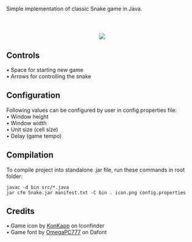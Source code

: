 <br/>

<div>Simple implementation of classic Snake game in Java.</div>

<br/>

# 

<div align="center">
  <p>
    <img src="https://imgur.com/hzmdXRK.gif"/>
  </p>
</div>


## Controls
<div>• Space for starting new game</div>
<div>• Arrows for controlling the snake</div>

## Configuration
<div>Following values can be configured by user in config.properties file:</div>
<div>• Window height</div>
<div>• Window width</div>
<div>• Unit size (cell size)</div>
<div>• Delay (game tempo)</div>


## Compilation
<div>To compile project into standalone .jar file, run these commands in root folder:</div>

```
javac -d bin src/*.java
jar cfm Snake.jar manifest.txt -C bin . icon.png config.properties
```

## Credits

<div>• Game icon by <a href="https://www.iconfinder.com/konkapp">KonKapp</a> on Iconfinder</div>
<div>• Game font by <a href="https://www.dafont.com/omegapc777.d6598">OmegaPC777</a> on Dafont</div>
